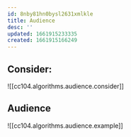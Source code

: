 ```yaml
---
id: 8nby81hn0bysl2631xmlkle
title: Audience
desc: ''
updated: 1661915233335
created: 1661915166249
---
```


## Consider:

![[cc104.algorithms.audience.consider]]

## Audience

![[cc104.algorithms.audience.example]]
